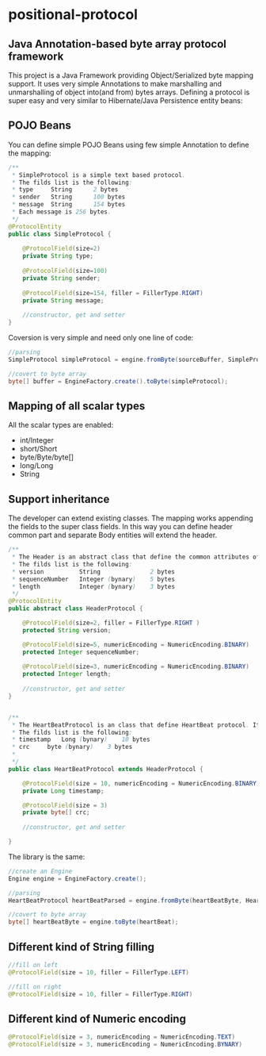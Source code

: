 # positional-protocol
## Java Annotation-based byte array protocol framework

This project is a Java Framework providing Object/Serialized byte mapping support.
It uses very simple Annotations to make marshalling and unmarshalling of object into(and from) bytes arrays.
Defining a protocol is super easy and very similar to Hibernate/Java Persistence entity beans:

## POJO Beans

You can define simple POJO Beans using few simple Annotation to define the mapping:

```java
/**
 * SimpleProtocol is a simple text based protocol.
 * The filds list is the following:
 * type     String      2 bytes
 * sender   String      100 bytes
 * message  String      154 bytes
 * Each message is 256 bytes.
 */
@ProtocolEntity
public class SimpleProtocol {
    
    @ProtocolField(size=2)
    private String type;
    
    @ProtocolField(size=100)
    private String sender;
    
    @ProtocolField(size=154, filler = FillerType.RIGHT)
    private String message;
	
	//constructor, get and setter
}
```

Coversion is very simple and need only one line of code:

```java
//parsing
SimpleProtocol simpleProtocol = engine.fromByte(sourceBuffer, SimpleProtocol.class); 

//covert to byte array
byte[] buffer = EngineFactory.create().toByte(simpleProtocol);
```

## Mapping of all scalar types
All the scalar types are enabled:
- int/Integer
- short/Short
- byte/Byte/byte[]
- long/Long
- String


## Support inheritance
The developer can extend existing classes. The mapping works appending the fields to the super class fields.
In this way you can define header common part and separate Body entities will extend the header.

```java
/**
 * The Header is an abstract class that define the common attributes of the protocol header.
 * The filds list is the following:
 * version          String              2 bytes
 * sequenceNumber   Integer (bynary)    5 bytes
 * length           Integer (bynary)    3 bytes
 */
@ProtocolEntity
public abstract class HeaderProtocol {

    @ProtocolField(size=2, filler = FillerType.RIGHT )
    protected String version;

    @ProtocolField(size=5, numericEncoding = NumericEncoding.BINARY)
    protected Integer sequenceNumber;  
    
    @ProtocolField(size=3, numericEncoding = NumericEncoding.BINARY)
    protected Integer length;
    
    //constructor, get and setter
}


/**
 * The HeartBeatProtocol is an class that define HeartBeat protocol. It extends the header.
 * The filds list is the following:
 * timestamp   Long (bynary)    10 bytes
 * crc     byte (bynary)    3 bytes
 * 
 */
public class HeartBeatProtocol extends HeaderProtocol {

    @ProtocolField(size = 10, numericEncoding = NumericEncoding.BINARY)
    private Long timestamp;

    @ProtocolField(size = 3)
	private byte[] crc;
    
    //constructor, get and setter

}
```

The library is the same:

```java
//create an Engine
Engine engine = EngineFactory.create();

//parsing
HeartBeatProtocol heartBeatParsed = engine.fromByte(heartBeatByte, HeartBeatProtocol.class);

//covert to byte array
byte[] heartBeatByte = engine.toByte(heartBeat);

```

## Different kind of String filling
```java
//fill on left
@ProtocolField(size = 10, filler = FillerType.LEFT)

//fill on right
@ProtocolField(size = 10, filler = FillerType.RIGHT)
```

## Different kind of Numeric encoding
```java
@ProtocolField(size = 3, numericEncoding = NumericEncoding.TEXT)
@ProtocolField(size = 3, numericEncoding = NumericEncoding.BYNARY)
```
